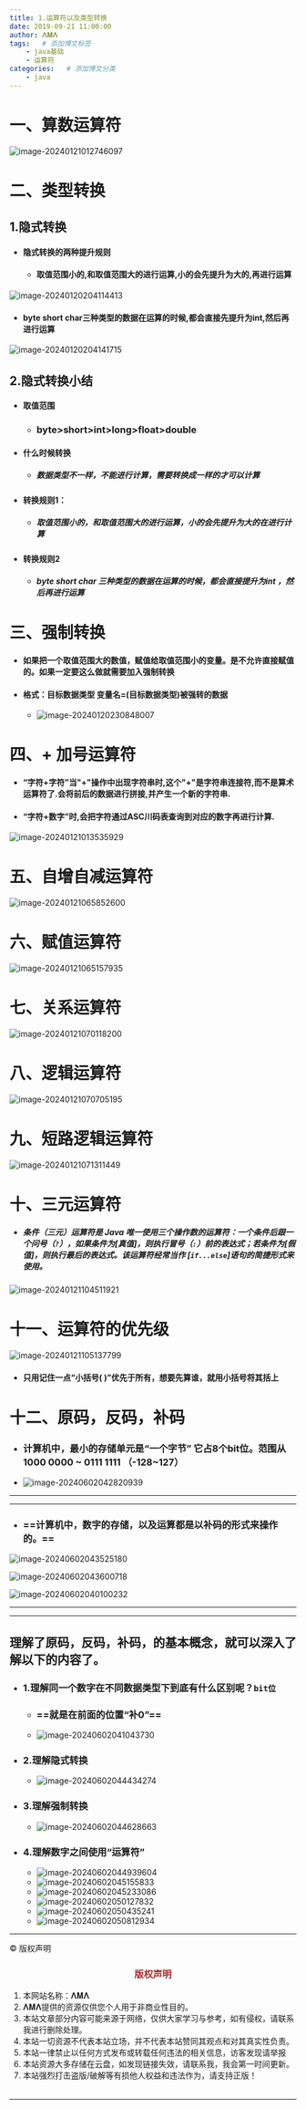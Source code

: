 ```yaml
---
title: 1.运算符以及类型转换
date: 2019-09-21 11:00:00
author: 𝚲𝚳𝚲
tags:   # 添加博文标签
	- java基础
	- 运算符
categories:   # 添加博文分类
	- java
---
```


# 一、算数运算符

![image-20240121012746097](https://raw.githubusercontent.com/protonlml/blogimages/master/imgs/202406161018421.png)

# 二、类型转换

## 1.隐式转换

- #### 隐式转换的两种提升规则
  - #### 取值范围小的,和取值范围大的进行运算,小的会先提升为大的,再进行运算

![image-20240120204114413](https://raw.githubusercontent.com/protonlml/blogimages/master/imgs/202406161018311.png)

- #### byte short char三种类型的数据在运算的时候,都会直接先提升为int,然后再进行运算

![image-20240120204141715](https://raw.githubusercontent.com/protonlml/blogimages/master/imgs/202406161018581.png)

## 2.隐式转换小结

- #### 取值范围
  
  - ### byte>short>int>long>float>double
  
- #### 什么时候转换
  
  - ##### 数据类型不一样，不能进行计算，需要转换成一样的才可以计算
  
- #### 转换规则1：
  
  - ##### 取值范围小的，和取值范围大的进行运算，小的会先提升为大的在进行计算
  
- #### 转换规则2
  
  - ##### byte short char 三种类型的数据在运算的时候，都会直接提升为int ，然后再进行运算

# 三、强制转换

- #### 如果把一个取值范围大的数值，赋值给取值范围小的变量。是不允许直接赋值的。如果一定要这么做就需要加入强制转换
- #### 格式：目标数据类型  变量名=(目标数据类型)被强转的数据

  - ![image-20240120230848007](https://raw.githubusercontent.com/protonlml/blogimages/master/imgs/202406161018812.png)

# 四、+ 加号运算符

- #### “字符+字符”当"+"操作中出现字符串时,这个"+"是字符串连接符,而不是算术运算符了.会将前后的数据进行拼接,并产生一个新的字符串.
  
- #### “字符+数字”时,会把字符通过ASC川码表查询到对应的数字再进行计算.

![image-20240121013535929](https://raw.githubusercontent.com/protonlml/blogimages/master/imgs/202406161018231.png)



#  五、自增自减运算符

![image-20240121065852600](https://raw.githubusercontent.com/protonlml/blogimages/master/imgs/202406161019842.png)

# 六、赋值运算符

![image-20240121065157935](https://raw.githubusercontent.com/protonlml/blogimages/master/imgs/202406161019951.png)

# 七、关系运算符

![image-20240121070118200](https://raw.githubusercontent.com/protonlml/blogimages/master/imgs/202406161019642.png)



# 八、逻辑运算符

![image-20240121070705195](https://raw.githubusercontent.com/protonlml/blogimages/master/imgs/202406161019131.png)



# 九、短路逻辑运算符

![image-20240121071311449](https://raw.githubusercontent.com/protonlml/blogimages/master/imgs/202406161019672.png)

# 十、三元运算符

- ##### **条件（三元）运算符**是 Java 唯一使用三个操作数的运算符：一个条件后跟一个问号（`?`），如果条件为[真值]，则执行冒号（`:`）前的表达式；若条件为[假值]，则执行最后的表达式。该运算符经常当作 [`if...else`]语句的简捷形式来使用。

![image-20240121104511921](https://raw.githubusercontent.com/protonlml/blogimages/master/imgs/202406161020480.png)

# 十一、运算符的优先级

![image-20240121105137799](https://raw.githubusercontent.com/protonlml/blogimages/master/imgs/202406161020673.png)

- #### 只用记住一点“小括号( )”优先于所有，想要先算谁，就用小括号将其括上

# 十二、原码，反码，补码

- ### 计算机中，最小的存储单元是“一个字节” 它占8个bit位。范围从1000 0000 ~ 0111 1111 （-128~127）

- ![image-20240602042820939](https://raw.githubusercontent.com/protonlml/blogimages/master/imgs/202406161020900.png)

---

---



- ### ==计算机中，数字的存储，以及运算都是以补码的形式来操作的。==

![image-20240602043525180](https://raw.githubusercontent.com/protonlml/blogimages/master/imgs/202406161020731.png)

![image-20240602043600718](https://raw.githubusercontent.com/protonlml/blogimages/master/imgs/202406161020700.png)

![image-20240602040100232](https://raw.githubusercontent.com/protonlml/blogimages/master/imgs/202406161021780.png)

---



---

## 理解了原码，反码，补码，的基本概念，就可以深入了解以下的内容了。

- ### 1.理解同一个数字在不同数据类型下到底有什么区别呢？``bit位``

  - ### ==就是在前面的位置“补0”==

  - ![image-20240602041043730](https://raw.githubusercontent.com/protonlml/blogimages/master/imgs/202406161021876.png)

- ### 2.理解隐式转换

  - ![image-20240602044434274](https://raw.githubusercontent.com/protonlml/blogimages/master/imgs/202406161021870.png)

- ### 3.理解强制转换

  - ![image-20240602044628663](https://raw.githubusercontent.com/protonlml/blogimages/master/imgs/202406161021710.png)

- ### 4.理解数字之间使用“运算符”

  - ![image-20240602044939604](https://raw.githubusercontent.com/protonlml/blogimages/master/imgs/202406161021400.png)
  - ![image-20240602045155833](https://raw.githubusercontent.com/protonlml/blogimages/master/imgs/202406161021160.png)
  - ![image-20240602045233086](https://raw.githubusercontent.com/protonlml/blogimages/master/imgs/202406161022859.png)
  - ![image-20240602050127832](https://raw.githubusercontent.com/protonlml/blogimages/master/imgs/202406161022930.png)
  - ![image-20240602050435241](https://raw.githubusercontent.com/protonlml/blogimages/master/imgs/202406161022940.png)
  - ![image-20240602050812934](https://raw.githubusercontent.com/protonlml/blogimages/master/imgs/202406162253404.png)




----

© 版权声明

<escape>

<div>
    <h3 align="center"  style="color: brown;" >版权声明</h3>
    <table>
   		<tr>
    		<ol>
				<li>本网站名称：𝚲𝚳𝚲</li>
				<li>𝚲𝚳𝚲提供的资源仅供您个人用于非商业性目的。</li>
				<li>本站文章部分内容可能来源于网络，仅供大家学习与参考，如有侵权，请联系我进行删除处理。</li>
				<li>本站一切资源不代表本站立场，并不代表本站赞同其观点和对其真实性负责。</li>
        		<li>本站一律禁止以任何方式发布或转载任何违法的相关信息，访客发现请举报</li> 
        		<li>本站资源大多存储在云盘，如发现链接失效，请联系我，我会第一时间更新。</li>
        		<li>本站强烈打击盗版/破解等有损他人权益和违法作为，请支持正版！</li>  
			</ol>
		</tr>
	</table>
</div>




</escape>

----





